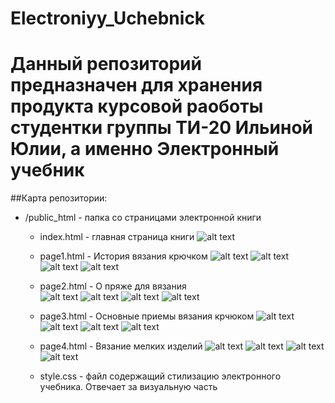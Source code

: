 # Electroniyy_Uchebnick
# Данный репозиторий предназначен для хранения продукта курсовой раоботы студентки группы ТИ-20 Ильиной Юлии, а именно Электронный учебник
 ##Карта репозитории:
 - /public_html - папка со страницами электронной книги
    - index.html - главная страница книги
    ![alt text](https://github.com/GrustnyyVeselchak/Electroniyy_Uchebnick/blob/main/screenshots/index.PNG)
    - page1.html - История вязания крючком
    ![alt text](https://github.com/GrustnyyVeselchak/Electroniyy_Uchebnick/blob/main/screenshots/page1.1.PNG)
    ![alt text](https://github.com/GrustnyyVeselchak/Electroniyy_Uchebnick/blob/main/screenshots/page1.2.PNG)
    ![alt text](https://github.com/GrustnyyVeselchak/Electroniyy_Uchebnick/blob/main/screenshots/page1.3.PNG)
    ![alt text](https://github.com/GrustnyyVeselchak/Electroniyy_Uchebnick/blob/main/screenshots/page1.4.PNG)
    - page2.html - О пряже для вязания   
    ![alt text](https://github.com/GrustnyyVeselchak/Electroniyy_Uchebnick/blob/main/screenshots/page2.1.PNG)
    ![alt text](https://github.com/GrustnyyVeselchak/Electroniyy_Uchebnick/blob/main/screenshots/page2.2.PNG)
    ![alt text](https://github.com/GrustnyyVeselchak/Electroniyy_Uchebnick/blob/main/screenshots/page2.3.PNG)
    ![alt text](https://github.com/GrustnyyVeselchak/Electroniyy_Uchebnick/blob/main/screenshots/page2.4.PNG)
    - page3.html - Основные приемы вязания крчюком
    ![alt text](https://github.com/GrustnyyVeselchak/Electroniyy_Uchebnick/blob/main/screenshots/page3.1.PNG)
    ![alt text](https://github.com/GrustnyyVeselchak/Electroniyy_Uchebnick/blob/main/screenshots/page3.2.PNG)
    ![alt text](https://github.com/GrustnyyVeselchak/Electroniyy_Uchebnick/blob/main/screenshots/page3.3.PNG)
    ![alt text](https://github.com/GrustnyyVeselchak/Electroniyy_Uchebnick/blob/main/screenshots/page3.4.PNG)
    - page4.html - Вязание мелких изделий
    ![alt text](https://github.com/GrustnyyVeselchak/Electroniyy_Uchebnick/blob/main/screenshots/page4.1.PNG)
    ![alt text](https://github.com/GrustnyyVeselchak/Electroniyy_Uchebnick/blob/main/screenshots/page4.2.PNG)
    ![alt text](https://github.com/GrustnyyVeselchak/Electroniyy_Uchebnick/blob/main/screenshots/page4.3.PNG)
    ![alt text](https://github.com/GrustnyyVeselchak/Electroniyy_Uchebnick/blob/main/screenshots/page4.4.PNG)

    - style.css - файл содержащий стилизацию электронного учебника. Отвечает за визуальную часть
    


